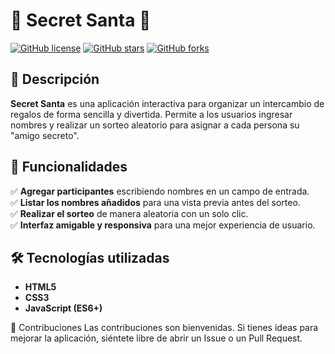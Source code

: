# 🎁 Secret Santa 🎄  

[![GitHub license](https://img.shields.io/github/license/tuusuario/tu-repo)](LICENSE)
[![GitHub stars](https://img.shields.io/github/stars/tuusuario/tu-repo?style=social)](https://github.com/tuusuario/tu-repo/stargazers)
[![GitHub forks](https://img.shields.io/github/forks/tuusuario/tu-repo?style=social)](https://github.com/tuusuario/tu-repo/network)

## 📌 Descripción  
**Secret Santa** es una aplicación interactiva para organizar un intercambio de regalos de forma sencilla y divertida. Permite a los usuarios ingresar nombres y realizar un sorteo aleatorio para asignar a cada persona su "amigo secreto".  

## 🚀 Funcionalidades  
✅ **Agregar participantes** escribiendo nombres en un campo de entrada.  
✅ **Listar los nombres añadidos** para una vista previa antes del sorteo.  
✅ **Realizar el sorteo** de manera aleatoria con un solo clic.  
✅ **Interfaz amigable y responsiva** para una mejor experiencia de usuario.  

## 🛠️ Tecnologías utilizadas  
- **HTML5**  
- **CSS3**  
- **JavaScript (ES6+)**  

📌 Contribuciones
Las contribuciones son bienvenidas. Si tienes ideas para mejorar la aplicación, siéntete libre de abrir un Issue o un Pull Request.
